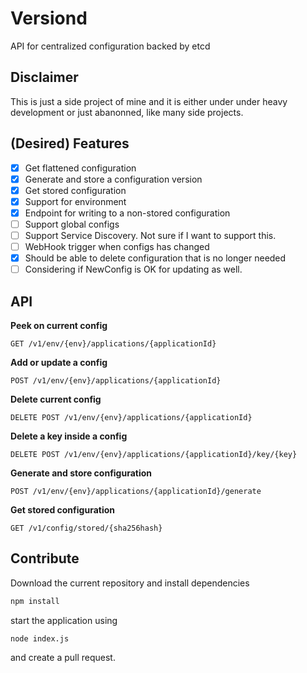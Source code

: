 # Versiond

API for centralized configuration backed by etcd

## Disclaimer

This is just a side project of mine and it is either under under heavy
development or just abanonned, like many side projects.

## (Desired) Features
  * [x] Get flattened configuration
  * [x] Generate and store a configuration version
  * [x] Get stored configuration
  * [x] Support for environment
  * [x] Endpoint for writing to a non-stored configuration
  * [ ] Support global configs
  * [ ] Support Service Discovery. Not sure if I want to support this.
  * [ ] WebHook trigger when configs has changed
  * [x] Should be able to delete configuration that is no longer needed
  * [ ] Considering if NewConfig is OK for updating as well.

## API

**Peek on current config**
```
GET /v1/env/{env}/applications/{applicationId}
```

**Add or update a config**
```
POST /v1/env/{env}/applications/{applicationId}
```

**Delete current config**
```
DELETE POST /v1/env/{env}/applications/{applicationId}
```

**Delete a key inside a config**
```
DELETE POST /v1/env/{env}/applications/{applicationId}/key/{key}
```

**Generate and store configuration**
```
POST /v1/env/{env}/applications/{applicationId}/generate
```

**Get stored configuration**
```
GET /v1/config/stored/{sha256hash}
```


## Contribute

Download the current repository and install dependencies

```sh
npm install
```

start the application using

```
node index.js
```

and create a pull request.
